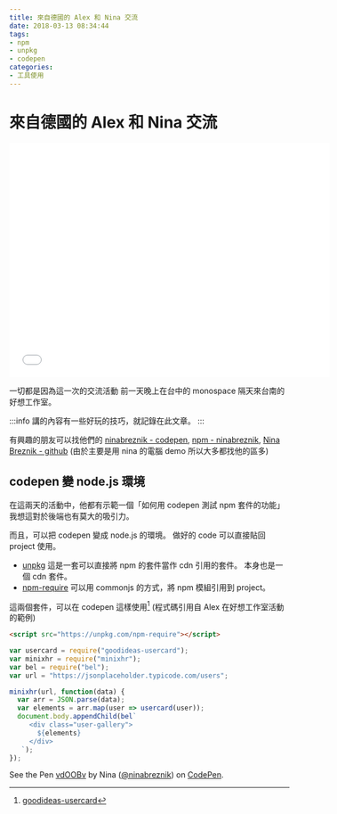 ```yaml
---
title: 來自德國的 Alex 和 Nina 交流
date: 2018-03-13 08:34:44
tags: 
- npm
- unpkg
- codepen
categories: 
- 工具使用
---
```


# 來自德國的 Alex 和 Nina 交流

<iframe src="//slides.com/ninabreznik/wizard-amigos/embed?style=light" width="576" height="420" scrolling="no" frameborder="0" webkitallowfullscreen mozallowfullscreen allowfullscreen></iframe>

一切都是因為這一次的交流活動
前一天晚上在台中的 monospace 隔天來台南的好想工作室。

:::info
講的內容有一些好玩的技巧，就記錄在此文章。
:::

有興趣的朋友可以找他們的 [ninabreznik - codepen](https://codepen.io/ninabreznik/), [npm - ninabreznik](https://www.npmjs.com/~ninabreznik), [Nina Breznik - github](https://github.com/ninabreznik)
(由於主要是用 nina 的電腦 demo 所以大多都找他的區多)

## codepen 變 node.js 環境

在這兩天的活動中，他都有示範一個「如何用 codepen 測試 npm 套件的功能」
我想這對於後端也有莫大的吸引力。

而且，可以把 codepen 變成 node.js 的環境。
做好的 code 可以直接貼回 project 使用。

- [unpkg](https://unpkg.com/#/)
  這是一套可以直接將 npm 的套件當作 cdn 引用的套件。
  本身也是一個 cdn 套件。
- [npm-require](https://www.npmjs.com/package/npm-require)
  可以用 commonjs 的方式，將 npm 模組引用到 project。

這兩個套件，可以在 codepen 這樣使用[^goodidea-usercard]
(程式碼引用自 Alex 在好想工作室活動的範例)

```html
<script src="https://unpkg.com/npm-require"></script>
```

```javascript
var usercard = require("goodideas-usercard");
var minixhr = require("minixhr");
var bel = require("bel");
var url = "https://jsonplaceholder.typicode.com/users";

minixhr(url, function(data) {
  var arr = JSON.parse(data);
  var elements = arr.map(user => usercard(user));
  document.body.appendChild(bel`
     <div class="user-gallery">
       ${elements}
     </div>
   `);
});
```

<p data-height="265" data-theme-id="0" data-slug-hash="vdOOBv" data-default-tab="js,result" data-user="ninabreznik" data-embed-version="2" data-pen-title="vdOOBv" class="codepen">See the Pen <a href="https://codepen.io/ninabreznik/pen/vdOOBv/">vdOOBv</a> by Nina (<a href="https://codepen.io/ninabreznik">@ninabreznik</a>) on <a href="https://codepen.io">CodePen</a>.</p>
<script async src="https://static.codepen.io/assets/embed/ei.js"></script>

<!-- prettier-ignore-start -->
[^goodidea-usercard]: [goodideas-usercard](https://www.npmjs.com/package/goodideas-usercard)
<!-- prettier-ignore-end -->

